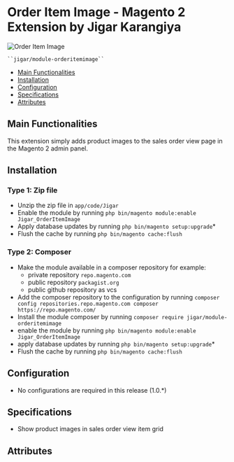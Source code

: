 # Order Item Image - Magento 2 Extension by Jigar Karangiya
![Order Item Image](https://img001.prntscr.com/file/img001/9uOYfDwzSX-LSOePg_JPtA.jpg)


    ``jigar/module-orderitemimage``

 - [Main Functionalities](#markdown-header-main-functionalities)
 - [Installation](#markdown-header-installation)
 - [Configuration](#markdown-header-configuration)
 - [Specifications](#markdown-header-specifications)
 - [Attributes](#markdown-header-attributes)


## Main Functionalities
This extension simply adds product images to the sales order view page in the Magento 2 admin panel.

## Installation

### Type 1: Zip file

 - Unzip the zip file in `app/code/Jigar`
 - Enable the module by running `php bin/magento module:enable Jigar_OrderItemImage`
 - Apply database updates by running `php bin/magento setup:upgrade`\*
 - Flush the cache by running `php bin/magento cache:flush`

### Type 2: Composer

 - Make the module available in a composer repository for example:
    - private repository `repo.magento.com`
    - public repository `packagist.org`
    - public github repository as vcs
 - Add the composer repository to the configuration by running `composer config repositories.repo.magento.com composer https://repo.magento.com/`
 - Install the module composer by running `composer require jigar/module-orderitemimage`
 - enable the module by running `php bin/magento module:enable Jigar_OrderItemImage`
 - apply database updates by running `php bin/magento setup:upgrade`\*
 - Flush the cache by running `php bin/magento cache:flush`


## Configuration
- No configurations are required in this release (1.0.*)


## Specifications
- Show product images in sales order view item grid



## Attributes



